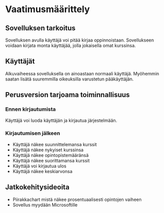 # Vaatimusmäärittely
## Sovelluksen tarkoitus
Sovelluksen avulla käyttäjä voi pitää kirjaa oppinnoistaan. Sovellukseen voidaan kirjata monta käyttäjää, jolla jokaisella omat kurssinsa. 
## Käyttäjät
Alkuvaiheessa sovelluksella on ainoastaan normaali käyttäjä. Myöhemmin saatan lisätä suuremmilla oikeuksilla varustetun pääkäyttäjän.
## Perusversion tarjoama toiminnallisuus
### Ennen kirjautumista
Käyttäjä voi luoda käyttäjän ja kirjautua järjestelmään. 
### Kirjautumisen jälkeen
* Käyttäjä näkee suunnittelemansa kurssit
* Käyttäjä näkee nykyiset kurssinsa
* Käyttäjä näkee opintopistemääränsä
* Käyttäjä näkee suorittamansa kurssit
* Käyttäjä voi kirjautua ulos
* Käyttäjä näkee keskiarvonsa
## Jatkokehitysideoita
* Piirakkachart mistä näkee prosentuaalisesti opintojen vaiheen
* Sovellus myydään Microsoftille
